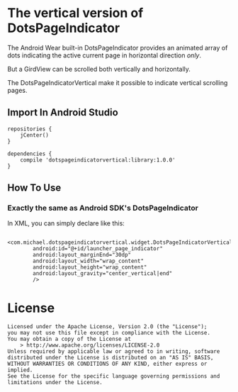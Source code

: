 # The vertical version of DotsPageIndicator
The Android Wear built-in DotsPageIndicator provides an animated array of dots indicating the active current page in horizontal direction *only*.

But a GirdView can be scrolled both vertically and horizontally.

The DotsPageIndicatorVertical make it possible to indicate vertical scrolling pages.

## Import In Android Studio

	repositories {
		jCenter()
	}

	dependencies {
		compile 'dotspageindicatorvertical:library:1.0.0'
	}


## How To Use

### Exactly the same as Android SDK's DotsPageIndicator

In XML, you can simply declare like this:

        <com.michael.dotspageindicatorvertical.widget.DotsPageIndicatorVertical
            android:id="@+id/launcher_page_indicator"
            android:layout_marginEnd="30dp"
            android:layout_width="wrap_content"
            android:layout_height="wrap_content"
            android:layout_gravity="center_vertical|end"
            />


# License

    Licensed under the Apache License, Version 2.0 (the "License");
    you may not use this file except in compliance with the License.
    You may obtain a copy of the License at
    	> http://www.apache.org/licenses/LICENSE-2.0
    Unless required by applicable law or agreed to in writing, software
    distributed under the License is distributed on an "AS IS" BASIS,
    WITHOUT WARRANTIES OR CONDITIONS OF ANY KIND, either express or implied.
    See the License for the specific language governing permissions and
    limitations under the License.
